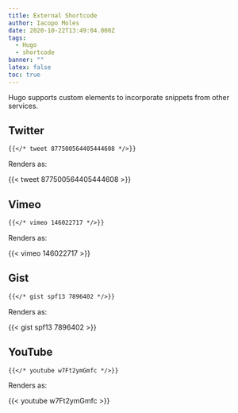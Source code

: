 ```yaml
---
title: External Shortcode
author: Iacopo Moles
date: 2020-10-22T13:49:04.000Z
tags:
  - Hugo
  - shortcode
banner: ""
latex: false
toc: true
---
```

Hugo supports custom elements to incorporate snippets from other services.

<!--more-->

## Twitter

```markdown
{{</* tweet 877500564405444608 */>}}
```

Renders as:

{{< tweet 877500564405444608 >}}



## Vimeo

```markdown
{{</* vimeo 146022717 */>}}
```

Renders as:

{{< vimeo 146022717 >}}


## Gist

```markdown
{{</* gist spf13 7896402 */>}}
```

Renders as:

{{< gist spf13 7896402 >}}


## YouTube

```markdown
{{</* youtube w7Ft2ymGmfc */>}}
```

Renders as:

{{< youtube w7Ft2ymGmfc >}}
